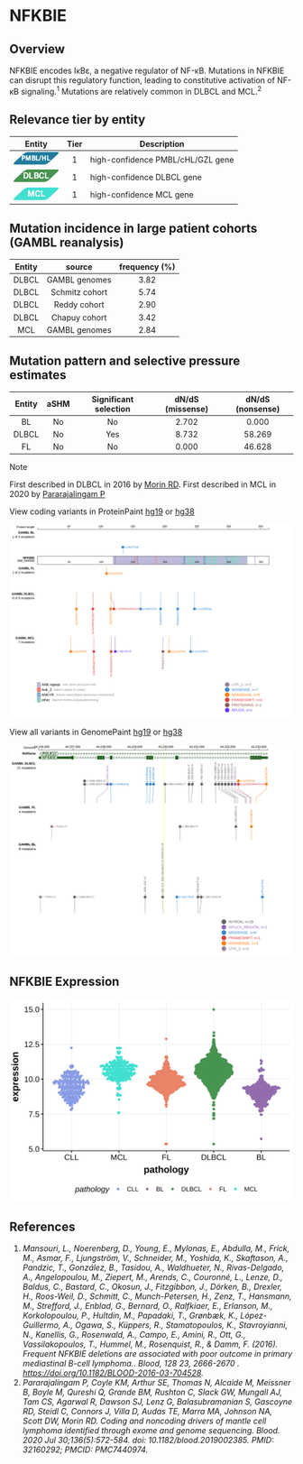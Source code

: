 # NFKBIE
## Overview
NFKBIE encodes IκBε, a negative regulator of NF-κB. Mutations in NFKBIE can disrupt this regulatory function, leading to constitutive activation of NF-κB signaling.<sup>1</sup> Mutations are relatively common in DLBCL and MCL.<sup>2</sup> 

## Relevance tier by entity

|Entity|Tier|Description               |
|:------:|:----:|--------------------------|
|![PMBL](images/icons/PMBL_tier1.png)|1|high-confidence PMBL/cHL/GZL gene|
|![DLBCL](images/icons/DLBCL_tier1.png) |1   |high-confidence DLBCL gene|
|![MCL](images/icons/MCL_tier1.png)   |1   |high-confidence MCL gene  |

## Mutation incidence in large patient cohorts (GAMBL reanalysis)

|Entity|source        |frequency (%)|
|:------:|:--------------:|:-------------:|
|DLBCL |GAMBL genomes |3.82         |
|DLBCL |Schmitz cohort|5.74         |
|DLBCL |Reddy cohort  |2.90         |
|DLBCL |Chapuy cohort |3.42         |
|MCL   |GAMBL genomes |2.84         |

## Mutation pattern and selective pressure estimates

|Entity|aSHM|Significant selection|dN/dS (missense)|dN/dS (nonsense)|
|:------:|:----:|:---------------------:|:----------------:|:----------------:|
|BL    |No  |No                   |2.702           | 0.000          |
|DLBCL |No  |Yes                  |8.732           |58.269          |
|FL    |No  |No                   |0.000           |46.628          |


> [!NOTE]
> First described in DLBCL in 2016 by [Morin RD](https://pubmed.ncbi.nlm.nih.gov/26647218). First described in MCL in 2020 by [Pararajalingam P](https://pubmed.ncbi.nlm.nih.gov/32160292)


View coding variants in ProteinPaint [hg19](https://morinlab.github.io/LLMPP/GAMBL/NFKBIE_protein.html)  or [hg38](https://morinlab.github.io/LLMPP/GAMBL/NFKBIE_protein_hg38.html)

![image](images/proteinpaint/NFKBIE_NM_004556.svg)

View all variants in GenomePaint [hg19](https://morinlab.github.io/LLMPP/GAMBL/NFKBIE.html)  or [hg38](https://morinlab.github.io/LLMPP/GAMBL/NFKBIE_hg38.html)

![image](images/proteinpaint/NFKBIE.svg)

## NFKBIE Expression
![image](images/gene_expression/NFKBIE_by_pathology.svg)

## References
1. *Mansouri, L., Noerenberg, D., Young, E., Mylonas, E., Abdulla, M., Frick, M., Asmar, F., Ljungström, V., Schneider, M., Yoshida, K., Skaftason, A., Pandzic, T., González, B., Tasidou, A., Waldhueter, N., Rivas-Delgado, A., Angelopoulou, M., Ziepert, M., Arends, C., Couronné, L., Lenze, D., Baldus, C., Bastard, C., Okosun, J., Fitzgibbon, J., Dörken, B., Drexler, H., Roos-Weil, D., Schmitt, C., Munch-Petersen, H., Zenz, T., Hansmann, M., Strefford, J., Enblad, G., Bernard, O., Ralfkiaer, E., Erlanson, M., Korkolopoulou, P., Hultdin, M., Papadaki, T., Grønbæk, K., López-Guillermo, A., Ogawa, S., Küppers, R., Stamatopoulos, K., Stavroyianni, N., Kanellis, G., Rosenwald, A., Campo, E., Amini, R., Ott, G., Vassilakopoulos, T., Hummel, M., Rosenquist, R., & Damm, F. (2016). Frequent NFKBIE deletions are associated with poor outcome in primary mediastinal B-cell lymphoma.. Blood, 128 23, 2666-2670 . https://doi.org/10.1182/BLOOD-2016-03-704528.*
2. *Pararajalingam P, Coyle KM, Arthur SE, Thomas N, Alcaide M, Meissner B, Boyle M, Qureshi Q, Grande BM, Rushton C, Slack GW, Mungall AJ, Tam CS, Agarwal R, Dawson SJ, Lenz G, Balasubramanian S, Gascoyne RD, Steidl C, Connors J, Villa D, Audas TE, Marra MA, Johnson NA, Scott DW, Morin RD. Coding and noncoding drivers of mantle cell lymphoma identified through exome and genome sequencing. Blood. 2020 Jul 30;136(5):572-584. doi: 10.1182/blood.2019002385. PMID: 32160292; PMCID: PMC7440974.*<!-- ORIGIN: morinGeneticLandscapesRelapsed2016 -->
<!-- DLBCL: morinGeneticLandscapesRelapsed2016 -->
<!-- MCL: pararajalingamCodingNoncodingDrivers2020 -->
<!-- PMBL: mansouriFrequentNFKBIEDeletions2016 -->
